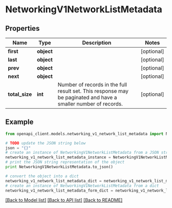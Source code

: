 # NetworkingV1NetworkListMetadata


## Properties
Name | Type | Description | Notes
------------ | ------------- | ------------- | -------------
**first** | **object** |  | [optional] 
**last** | **object** |  | [optional] 
**prev** | **object** |  | [optional] 
**next** | **object** |  | [optional] 
**total_size** | **int** | Number of records in the full result set. This response may be paginated and have a smaller number of records. | [optional] 

## Example

```python
from openapi_client.models.networking_v1_network_list_metadata import NetworkingV1NetworkListMetadata

# TODO update the JSON string below
json = "{}"
# create an instance of NetworkingV1NetworkListMetadata from a JSON string
networking_v1_network_list_metadata_instance = NetworkingV1NetworkListMetadata.from_json(json)
# print the JSON string representation of the object
print NetworkingV1NetworkListMetadata.to_json()

# convert the object into a dict
networking_v1_network_list_metadata_dict = networking_v1_network_list_metadata_instance.to_dict()
# create an instance of NetworkingV1NetworkListMetadata from a dict
networking_v1_network_list_metadata_form_dict = networking_v1_network_list_metadata.from_dict(networking_v1_network_list_metadata_dict)
```
[[Back to Model list]](../ccloud/README.md#documentation-for-models) [[Back to API list]](../ccloud/README.md#documentation-for-api-endpoints) [[Back to README]](../ccloud/README.md)


